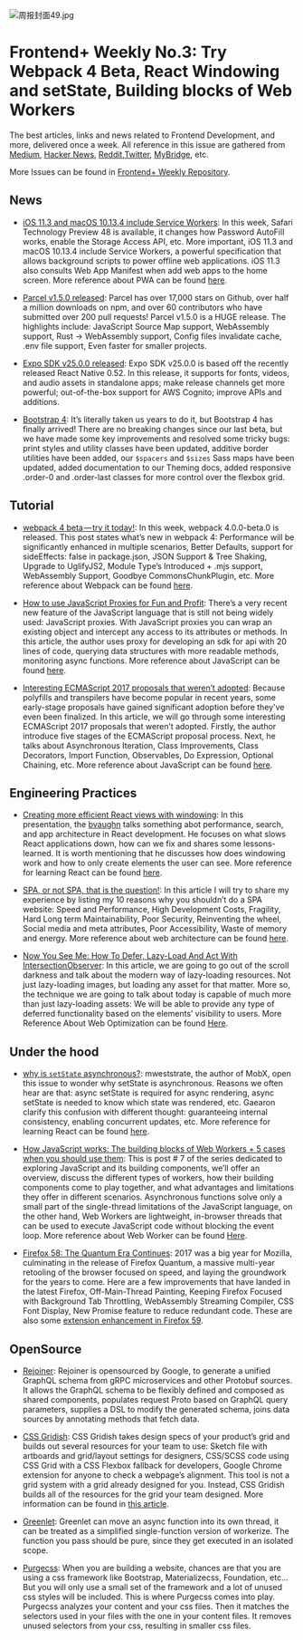 ![周报封面49.jpg](http://upload-images.jianshu.io/upload_images/1647496-5931b2820439ccf4.jpg?imageMogr2/auto-orient/strip%7CimageView2/2/w/1240)

# Frontend+ Weekly No.3: Try Webpack 4 Beta, React Windowing and setState, Building blocks of Web Workers

The best articles, links and news related to Frontend Development, and more, delivered once a week. All reference in this issue are gathered from [Medium](https://medium.com/@384924552), [Hacker News](https://news.ycombinator.com/news), [Reddit](reddit.com),[Twitter](twitter.com), [MyBridge](mybridge.co), etc.

More Issues can be found in [Frontend+ Weekly Repository](./README-en.md).

## News

* [iOS 11.3 and macOS 10.13.4 include Service Workers](https://parg.co/Ui0): In this week, Safari Technology Preview 48 is available, it changes how Password AutoFill works, enable the Storage Access API, etc. More important, iOS 11.3 and macOS 10.13.4 include Service Workers, a powerful specification that allows background scripts to power offline web applications. iOS 11.3 also consults Web App Manifest when add web apps to the home screen. More reference about PWA can be found [here](https://parg.co/UiT).

- [Parcel v1.5.0 released](https://parg.co/Uiv): Parcel has over 17,000 stars on Github, over half a million downloads on npm, and over 60 contributors who have submitted over 200 pull requests! Parcel v1.5.0 is a HUGE release. The highlights include: JavaScript Source Map support, WebAssembly support, Rust → WebAssembly support, Config files invalidate cache, .env file support, Even faster for smaller projects.

* [Expo SDK v25.0.0 released](https://parg.co/Ui9): Expo SDK v25.0.0 is based off the recently released React Native 0.52. In this release, it supports for fonts, videos, and audio assets in standalone apps; make release channels get more powerful; out-of-the-box support for AWS Cognito; improve APIs and additions.

- [Bootstrap 4](http://blog.getbootstrap.com/2018/01/18/bootstrap-4/): It’s literally taken us years to do it, but Bootstrap 4 has finally arrived! There are no breaking changes since our last beta, but we have made some key improvements and resolved some tricky bugs: print styles and utility classes have been updated, additive border utilities have been added, our `$spacers` and `$sizes` Sass maps have been updated, added documentation to our Theming docs, added responsive .order-0 and .order-last classes for more control over the flexbox grid.

## Tutorial

* [webpack 4 beta — try it today!](https://parg.co/UiR): In this week, webpack 4.0.0-beta.0 is released. This post states what’s new in webpack 4: Performance will be significantly enhanced in multiple scenarios, Better Defaults, support for sideEffects: false in package.json, JSON Support & Tree Shaking, Upgrade to UglifyJS2, Module Type’s Introduced + .mjs support, WebAssembly Support, Goodbye CommonsChunkPlugin, etc. More reference about Webpack can be found [here](https://parg.co/UkT).

- [How to use JavaScript Proxies for Fun and Profit](https://parg.co/Uie): There’s a very recent new feature of the JavaScript language that is still not being widely used: JavaScript proxies. With JavaScript proxies you can wrap an existing object and intercept any access to its attributes or methods. In this article, the author uses proxy for developing an sdk for api with 20 lines of code, querying data structures with more readable methods, monitoring async functions. More reference about JavaScript can be found [here](https://parg.co/ULH).

* [Interesting ECMAScript 2017 proposals that weren’t adopted](https://parg.co/UiW): Because polyfills and transpilers have become popular in recent years, some early-stage proposals have gained significant adoption before they’ve even been finalized. In this article, we will go through some interesting ECMAScript 2017 proposals that weren’t adopted. Firstly, the author introduce five stages of the ECMAScript proposal process. Next, he talks about Asynchronous Iteration, Class Improvements, Class Decorators, Import Function, Observables, Do Expression, Optional Chaining, etc. More reference about JavaScript can be found [here](https://parg.co/ULH).

## Engineering Practices

* [Creating more efficient React views with windowing](https://parg.co/UiL): In this presentation, the [bvaughn](https://github.com/bvaughn/) talks something abot performance, search, and app architecture in React development. He focuses on what slows React applications down, how can we fix and shares some lessons-learned. It is worth mentioning that he discusses how does windowing work and how to only create elements the user can see. More reference for learning React can be found [here](https://parg.co/UHK).

- [SPA, or not SPA, that is the question!](https://parg.co/UiI): In this article I will try to share my experience by listing my 10 reasons why you shouldn’t do a SPA website: Speed and Performance, High Development Costs, Fragility, Hard Long term Maintainability, Poor Security, Reinventing the wheel, Social media and meta attributes, Poor Accessibility, Waste of memory and energy. More reference about web architecture can be found [here](https://parg.co/UiB).

* [Now You See Me: How To Defer, Lazy-Load And Act With IntersectionObserver](https://parg.co/Uiu): In this article, we are going to go out of the scroll darkness and talk about the modern way of lazy-loading resources. Not just lazy-loading images, but loading any asset for that matter. More so, the technique we are going to talk about today is capable of much more than just lazy-loading assets: We will be able to provide any type of deferred functionality based on the elements’ visibility to users. More Reference About Web Optimization can be found [Here](https://parg.co/Uin).

## Under the hood

* [why is `setState` asynchronous?](https://parg.co/Uid): mweststrate, the author of MobX, open this issue to wonder why setState is asynchronous. Reasons we often hear are that: async setState is required for async rendering, async setState is needed to know which state was rendered, etc. Gaearon clarify this confusion with different thought: guaranteeing internal consistency, enabling concurrent updates, etc. More reference for learning React can be found [here](https://parg.co/UHK).

- [How JavaScript works: The building blocks of Web Workers + 5 cases when you should use them](https://parg.co/Uig): This is post # 7 of the series dedicated to exploring JavaScript and its building components, we’ll offer an overview, discuss the different types of workers, how their building components come to play together, and what advantages and limitations they offer in different scenarios. Asynchronous functions solve only a small part of the single-thread limitations of the JavaScript language, on the other hand, Web Workers are lightweight, in-browser threads that can be used to execute JavaScript code without blocking the event loop. More reference about Web Worker can be found [Here](https://parg.co/UiD).

* [Firefox 58: The Quantum Era Continues](https://parg.co/UiO): 2017 was a big year for Mozilla, culminating in the release of Firefox Quantum, a massive multi-year retooling of the browser focused on speed, and laying the groundwork for the years to come. Here are a few improvements that have landed in the latest Firefox, Off-Main-Thread Painting, Keeping Firefox Focused with Background Tab Throttling, WebAssembly Streaming Compiler, CSS Font Display, New Promise feature to reduce redundant code. These are also some [extension enhancement in Firefox 59](https://parg.co/Uis).

## OpenSource

* [Rejoiner](https://github.com/google/rejoiner): Rejoiner is opensourced by Google, to generate a unified GraphQL schema from gRPC microservices and other Protobuf sources. It allows the GraphQL schema to be flexibly defined and composed as shared components, populates request Proto based on GraphQL query parameters, supplies a DSL to modify the generated schema, joins data sources by annotating methods that fetch data.

- [CSS Gridish](https://github.com/ibm/css-gridish): CSS Gridish takes design specs of your product’s grid and builds out several resources for your team to use: Sketch file with artboards and grid/layout settings for designers, CSS/SCSS code using CSS Grid with a CSS Flexbox fallback for developers, Google Chrome extension for anyone to check a webpage’s alignment. This tool is not a grid system with a grid already designed for you. Instead, CSS Gridish builds all of the resources for the grid your team designed. More information can be found in [this article](https://parg.co/Uim).

* [Greenlet](https://parg.co/Ui1): Greenlet can move an async function into its own thread, it can be treated as a simplified single-function version of workerize. The function you pass should be pure, since they get executed in an isolated scope.

- [Purgecss](https://parg.co/Uia): When you are building a website, chances are that you are using a css framework like Bootstrap, Materializecss, Foundation, etc... But you will only use a small set of the framework and a lot of unused css styles will be included. This is where Purgecss comes into play. Purgecss analyzes your content and your css files. Then it matches the selectors used in your files with the one in your content files. It removes unused selectors from your css, resulting in smaller css files.
